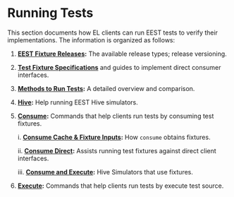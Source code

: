 # Running Tests

This section documents how EL clients can run EEST tests to verify their implementations. The information is organized as follows:

1. **[EEST Fixture Releases](./releases.md):** The available release types; release versioning.

2. **[Test Fixture Specifications](./test_formats/index.md)** and guides to implement direct consumer interfaces.

3. **[Methods to Run Tests](./running.md):** A detailed overview and comparison.

4. **[Hive](./hive/index.md):** Help running EEST Hive simulators.

5. **[Consume](./consume/index.md):** Commands that help clients run tests by consuming test fixtures.

    i. **[Consume Cache & Fixture Inputs](./consume/cache.md):** How `consume` obtains fixtures.

    ii. **[Consume Direct](./consume/direct.md):** Assists running test fixtures against direct client interfaces.

    iii. **[Consume and Execute](./consume/hive/index.md):** Hive Simulators that use fixtures.

6. **[Execute](./execute/index.md):** Commands that help clients run tests by execute test source.
